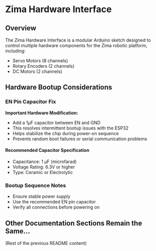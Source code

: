 # Zima Hardware Interface

## Overview

The Zima Hardware Interface is a modular Arduino sketch designed to control multiple hardware components for the Zima robotic platform, including:
- Servo Motors (8 channels)
- Rotary Encoders (2 channels)
- DC Motors (2 channels)

## Hardware Bootup Considerations

### EN Pin Capacitor Fix

**Important Hardware Modification:**
- Add a 1µF capacitor between EN and GND
- This resolves intermittent bootup issues with the ESP32
- Helps stabilize the chip during power-on sequence
- Prevents random boot failures or serial communication problems

#### Recommended Capacitor Specification
- Capacitance: 1 µF (microfarad)
- Voltage Rating: 6.3V or higher
- Type: Ceramic or Electrolytic

### Bootup Sequence Notes
- Ensure stable power supply
- Use the recommended EN pin capacitor
- Verify all connections before powering on

## Other Documentation Sections Remain the Same... 

(Rest of the previous README content)